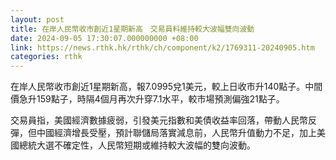```yaml
---
layout: post
title: 在岸人民幣收市創近1星期新高　交易員料維持較大波幅雙向波動
date: 2024-09-05 17:30:07.000000000 +08:00
link: https://news.rthk.hk/rthk/ch/component/k2/1769311-20240905.htm
categories: rthk
---
```


在岸人民幣收市創近1星期新高，報7.0995兌1美元，較上日收市升140點子。中間價急升159點子，時隔4個月再次升穿7.1水平，較市場預測偏強21點子。

交易員指，美國經濟數據疲弱，引發美元指數和美債收益率回落，帶動人民幣反彈，但中國經濟增長受壓，預計聯儲局落實減息前，人民幣升值動力不足，加上美國總統大選不確定性，人民幣短期或維持較大波幅的雙向波動。
